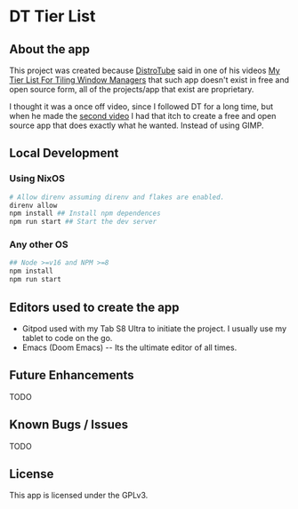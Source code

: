 # DT Tier List

## About the app
This project was created because [DistroTube](https://distro.tube/) said in one of his videos [My Tier List For Tiling Window Managers](https://www.youtube.com/watch?v=xysISs0mcj8) that such app doesn't exist in free and open source form, all of the projects/app that exist are proprietary.

I thought it was a once off video, since I followed DT for a long time, but when he made the [second video](https://www.youtube.com/watch?v=xysISs0mcj8) I had that itch to create a free and open source app that does exactly what he wanted. Instead of using GIMP.

## Local Development

### Using NixOS

``` sh
# Allow direnv assuming direnv and flakes are enabled.
direnv allow
npm install ## Install npm dependences
npm run start ## Start the dev server
```

### Any other OS

``` sh
## Node >=v16 and NPM >=8
npm install
npm run start
```

## Editors used to create the app
* Gitpod used with my Tab S8 Ultra to initiate the project. I usually use my tablet to code on the go.
* Emacs (Doom Emacs) -- Its the ultimate editor of all times.

## Future Enhancements
TODO

## Known Bugs / Issues
TODO

## License
This app is licensed under the GPLv3.
